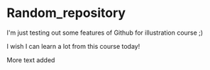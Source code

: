 # Random_repository
I'm just testing out some features of Github for illustration course ;)

I wish I can learn a lot from this course today!

More text added